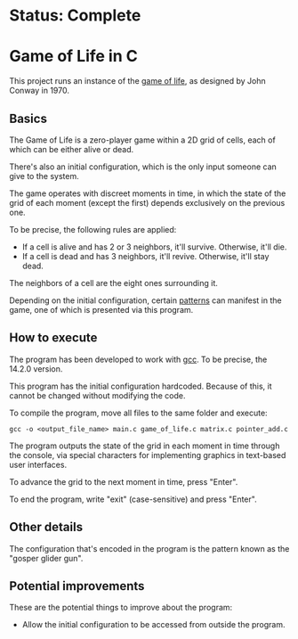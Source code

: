 # Status: Complete

# Game of Life in C

This project runs an instance of the [game of life](https://en.wikipedia.org/wiki/Conway%27s_Game_of_Life), as designed by John Conway in 1970.

## Basics

The Game of Life is a zero-player game within a 2D grid of cells, each of which can be either alive or dead.

There's also an initial configuration, which is the only input someone can give to the system.

The game operates with discreet moments in time, in which the state of the grid of each moment (except the first) depends exclusively on the previous one.

To be precise, the following rules are applied:
* If a cell is alive and has 2 or 3 neighbors, it'll survive. Otherwise, it'll die.
* If a cell is dead and has 3 neighbors, it'll revive. Otherwise, it'll stay dead.

The neighbors of a cell are the eight ones surrounding it.

Depending on the initial configuration, certain [patterns](https://en.wikipedia.org/wiki/Conway%27s_Game_of_Life#Examples_of_patterns) can manifest in the game, one of which is presented via this program.

## How to execute

The program has been developed to work with [gcc](https://gcc.gnu.org/). To be precise, the 14.2.0 version.

This program has the initial configuration hardcoded. Because of this, it cannot be changed without modifying the code.

To compile the program, move all files to the same folder and execute:

```gcc -o <output_file_name> main.c game_of_life.c matrix.c pointer_add.c```

The program outputs the state of the grid in each moment in time through the console, via special characters for implementing graphics in text-based user interfaces.

To advance the grid to the next moment in time, press "Enter".

To end the program, write "exit" (case-sensitive) and press "Enter".

## Other details

The configuration that's encoded in the program is the pattern known as the "gosper glider gun".

## Potential improvements

These are the potential things to improve about the program:
* Allow the initial configuration to be accessed from outside the program.
